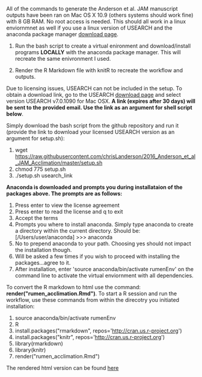 All of the commands to generate the Anderson et al. JAM manuscript outputs have been ran on Mac OS X 10.9 (others systems should work fine) with 8 GB RAM. No root access is needed. This should all work in a linux enviornmnet as well if you use a linux version of USEARCH and the anaconda package manager [download page](http://continuum.io/downloads).

  1. Run the bash script to create a virtual enironment and download/install programs **LOCALLY** with the anaconda package manager. This will recreate the same enivronment I used.
    
  2. Render the R Markdown file with knitR to recreate the workflow and outputs.

Due to licensing issues, USEARCH can not be included in the setup. To obtain a download link, go to the USEARCH [download page](http://www.drive5.com/usearch/download.html) and select version USEARCH v7.0.1090 for Mac OSX. **A link (expires after 30 days) will be sent to the provided email. Use the link as an argument for shell script below**.

Simply download the bash script from the github repository and run it (provide the link to download your licensed USEARCH version as an argument for setup.sh):

  1. wget https://raw.githubusercontent.com/chrisLanderson/2016_Anderson_et_al_JAM_Acclimation/master/setup.sh
  2. chmod 775 setup.sh 
  3. ./setup.sh usearch_link

**Anaconda is downloaded and prompts you during installataion of the packages above. The prompts are as follows:**

  1. Press enter to view the license agreement
  2. Press enter to read the license and q to exit
  3. Accept the terms
  4. Prompts you where to install anaconda.  Simply type anaconda to create a directory within the current directory. Should be:
  [/Users/user/anaconda] >>> anaconda
  5. No to prepend anaconda to your path. Choosing yes should not impact the installation though.
  6. Will be asked a few times if you wish to proceed with installing the packages...agree to it.
  7. After installation, enter 'source anaconda/bin/activate rumenEnv' on the command line to activate the virtual enviornment with all dependencies.
  

To convert the R markdown to html use the command: **render("rumen_acclimation.Rmd")**. To start a R session and run the workflow, use these commands from within the  direcotry you initiated installation:

  1. source anaconda/bin/activate rumenEnv
  2. R
  3. install.packages("rmarkdown", repos='http://cran.us.r-project.org')
  4. install.packages("knitr", repos='http://cran.us.r-project.org')
  5. library(rmarkdown)
  6. library(knitr)
  7. render("rumen_acclimation.Rmd")
  


The rendered html version can be found [here](https://rawgit.com/chrisLanderson/2016_Anderson_et_al_JAM_Acclimation/master/rumen_acclimation.html)